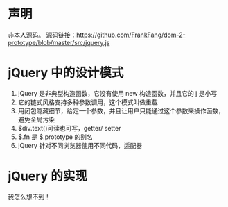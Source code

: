 <!--
 * @Author       : Cherry
 * @Date         : 2022-05-08 19:39:09
 * @LastEditors  : Cherry
 * @LastEditTime : 2022-05-08 20:39:26
 * @Description  : 通过手写jquery代码理解设计风格
-->

# 声明

非本人源码。
源码链接：https://github.com/FrankFang/dom-2-prototype/blob/master/src/jquery.js

# jQuery 中的设计模式

1. jQuery 是非典型构造函数，它没有使用 new 构造函数，并且它的 j 是小写
2. 它的链式风格支持多种参数调用，这个模式叫做重载
3. 用闭包隐藏细节，给定一个参数，并且让用户只能通过这个参数来操作函数，避免全局污染
4. $div.text()可读也可写，getter/ setter
5. $.fn 是 $.prototype 的别名
6. jQuery 针对不同浏览器使用不同代码，适配器

# jQuery 的实现
我怎么想不到！

